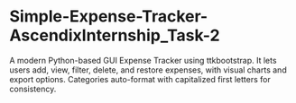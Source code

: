 # Simple-Expense-Tracker-AscendixInternship_Task-2
A modern Python-based GUI Expense Tracker using ttkbootstrap. It lets users add, view, filter, delete, and restore expenses, with visual charts and export options. Categories auto-format with capitalized first letters for consistency.
